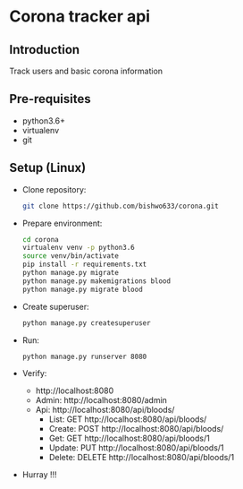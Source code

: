 # Corona tracker api

## Introduction
Track users and basic corona information

## Pre-requisites
- python3.6+
- virtualenv
- git

## Setup (Linux)

- Clone repository:
	```bash
	git clone https://github.com/bishwo633/corona.git
	```

- Prepare environment:
	```bash
	cd corona
	virtualenv venv -p python3.6
	source venv/bin/activate
	pip install -r requirements.txt
	python manage.py migrate
	python manage.py makemigrations blood
	python manage.py migrate blood
	```

- Create superuser:
	```bash
	python manage.py createsuperuser
	```

- Run:
	```bash
	python manage.py runserver 8080
	```

- Verify:
	- http://localhost:8080
	- Admin: http://localhost:8080/admin
	- Api: http://localhost:8080/api/bloods/
		- List: GET http://localhost:8080/api/bloods/
		- Create: POST http://localhost:8080/api/bloods/
		- Get: GET http://localhost:8080/api/bloods/1
		- Update: PUT http://localhost:8080/api/bloods/1
		- Delete: DELETE http://localhost:8080/api/bloods/1

- Hurray !!!

